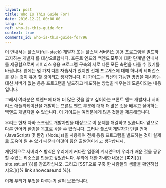 ```yaml
---
layout: post
title: Who Is This Guide For?
date: 2016-12-21 00:00:00
lang: ko 
ref: who-is-this-guide-for
context: true
comments_id: who-is-this-guide-for/96
---
```


이 안내서는 풀스택(full-stack) 개발자 또는 풀스택 서버리스 응용 프로그램을 빌드하고자하는 개발자 를 대상으로합니다. 프론트 엔드와 백엔드 모두에 대한 단계별 안내서를 제공함으로써 서버리스 응용 프로그램 구축의 서로 다른 모든 측면을 다룰 수 있기를 바랍니다. 웹에는 몇 가지 다른 자습서가 있지만 전체 프로세스에 대해 하나의 레퍼런스를 갖는 것이 유용 할 것이라고 생각합니다. 이 가이드는 최선의 가능한 방법을 제시하는 대신 서버가 없는 응용 프로그램을 빌드하고 배포하는 방법을 배우는데 도움이되는 내용입니다.

그래서 여러분은 백엔드에 대해 더 많은 것을 알고 싶어하는 프론트 엔드 개발자나 서버리스 애플리케이션을 개발하는 프론트 엔드 부분에 대해 더 많은 것을 배우고 싶어하는 백엔드 개발자일 수 있습니다. 이 가이드는 여러분에게 많은 것들을 제공해줍니다. 

우리는 현재 자바 스크립트 개발자만을 대상으로 이 문제를 해결하고 있습니다. 앞으로 다른 언어와 환경을 목표로 삼을 수 있습니다. 그러나 풀스택 개발자가 단일 언어 (JavaScript) 및 환경 (Node.js)을 사용하여 전체 응용 프로그램을 빌드하는 것이 실제로 도움이 될 수 있기 때문에 이것이 좋은 출발점이라고 생각합니다.

개인적으로 서버리스 방식은 우리에게 커다란 일종의 계시였으며 우리가 배운 것을 공유 할 수있는 리소스를 만들고 싶었습니다. 우리에 대한 자세한 내용은 [**여기**]({{ site.sst_url }})를 참조하십시오. 그리고 [SST으로 구축 한 사람들의 샘플을 확인하십시오.]({% link showcase.md %}).

이제 우리가 무엇을 다루는지 살펴 보겠습니다.
